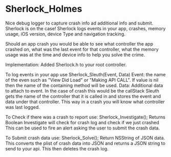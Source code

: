Sherlock_Holmes
===============

Nice debug logger to capture crash info ad additional info and submit.
Sherlock is on the case!
Sherlock logs events in your app, crashes, memory usage, iOS version, device Type and navigation tracking.

Should an app crash you would be able to see what controller the app crashed on, what was the last event for that controller, what the memory usage was at the time and device info to help you solve the crime.

Implementation:
Added Sherlock.h to your root controller.

To log events in your app use
Sherlock_Sleuth(Event, Data)
Event: the name of the even such as "View Did Load" or "Making API CALL". If value is nil then the name of the containing method will be used.
Data: Additional data to attach to event. In the case of crash this would be the callStack
Sleuth gets the name of the controller that it is called in and stores the event and data under that controller. This way in a crash you will know what controller was last logged.

To Check if there was a crash to report use:
Sherlock_Investigate();
Returns Boolean
Investigate will check for crash log and check if we just crashed
This can be used to fire an alert asking the user to submit the crash data.

To Submit crash data use:
Sherlock_Solve();
Return NSString of JSON data.
This converts the plist of crash data into JSON and returns a JSON string to send to your api.
This then deletes the crash log.